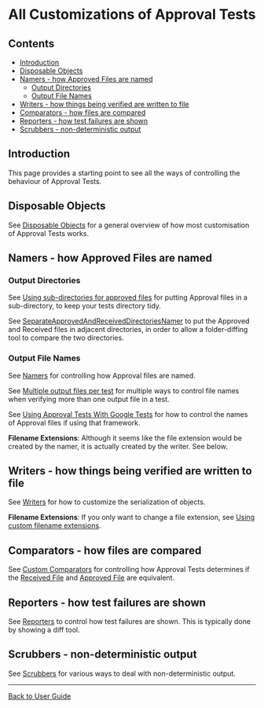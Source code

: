 <a id="top"></a>

# All Customizations of Approval Tests

<!-- toc -->
## Contents

  * [Introduction](#introduction)
  * [Disposable Objects](#disposable-objects)
  * [Namers - how Approved Files are named](#namers---how-approved-files-are-named)
    * [Output Directories](#output-directories)
    * [Output File Names](#output-file-names)
  * [Writers - how things being verified are written to file](#writers---how-things-being-verified-are-written-to-file)
  * [Comparators - how files are compared](#comparators---how-files-are-compared)
  * [Reporters - how test failures are shown](#reporters---how-test-failures-are-shown)
  * [Scrubbers - non-deterministic output](#scrubbers---non-deterministic-output)<!-- endToc -->

## Introduction

This page provides a starting point to see all the ways of controlling the behaviour of Approval Tests.

## Disposable Objects

See [Disposable Objects](/doc/DisposableObjects.md#top) for a general overview of how most customisation of Approval Tests works.

## Namers - how Approved Files are named

### Output Directories

See [Using sub-directories for approved files](/doc/Configuration.md#using-sub-directories-for-approved-files) for putting Approval files in a sub-directory, to keep your tests directory tidy.

See [SeparateApprovedAndReceivedDirectoriesNamer](/doc/Namers.md#separateapprovedandreceiveddirectoriesnamer) to put the Approved and Received files in adjacent directories, in order to allow a folder-diffing tool to compare the two directories. 

### Output File Names

See [Namers](/doc/Namers.md#top) for controlling how Approval files are named. 

See [Multiple output files per test](/doc/MultipleOutputFilesPerTest.md#top)
for multiple ways to control file names when verifying more than one output file in a test.

See [Using Approval Tests With Google Tests](/doc/UsingGoogleTests.md#top) for how to control the names of Approval files if using that framework. 

**Filename Extensions**: Although it seems like the file extension would be created by the namer, it is actually created by the writer. See below.

## Writers - how things being verified are written to file

See [Writers](/doc/Writers.md#top) for how to customize the serialization of objects.

**Filename Extensions**: If you only want to change a file extension, see [Using custom filename extensions](/doc/Writers.md#using-custom-filename-extensions).

## Comparators - how files are compared

See [Custom Comparators](/doc/CustomComparators.md#top) for controlling how Approval Tests determines if the [Received File](/doc/Glossary.md#received-file) and [Approved File](/doc/Glossary.md#approved-file) are equivalent.

## Reporters - how test failures are shown

See [Reporters](/doc/Reporters.md#top) to control how test failures are shown. This is typically done by showing a diff tool.

## Scrubbers - non-deterministic output

See [Scrubbers](/doc/explanations/Scrubbers.md#top) for various ways to deal with non-deterministic output.

---

[Back to User Guide](/doc/README.md#top)
